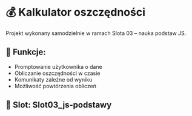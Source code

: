 # 💰 Kalkulator oszczędności

Projekt wykonany samodzielnie w ramach Slota 03 – nauka podstaw JS.

## 🔧 Funkcje:
- Promptowanie użytkownika o dane
- Obliczanie oszczędności w czasie
- Komunikaty zależne od wyniku
- Możliwość powtórzenia obliczeń

## 📅 Slot: Slot03_js-podstawy
